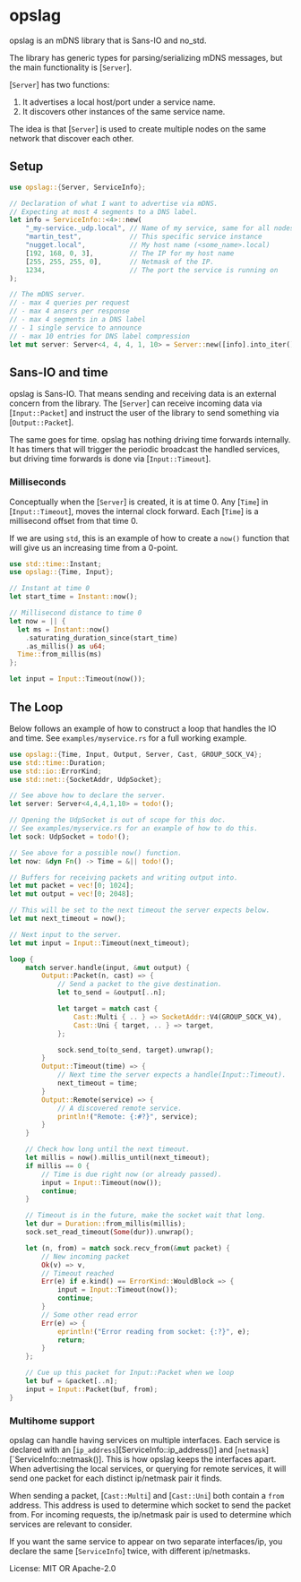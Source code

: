 # opslag

opslag is an mDNS library that is Sans-IO and no_std.

The library has generic types for parsing/serializing mDNS messages,
but the main functionality is [`Server`].

[`Server`] has two functions:

1. It advertises a local host/port under a service name.
2. It discovers other instances of the same service name.

The idea is that [`Server`] is used to create multiple nodes on the same
network that discover each other.

## Setup

```rust
use opslag::{Server, ServiceInfo};

// Declaration of what I want to advertise via mDNS.
// Expecting at most 4 segments to a DNS label.
let info = ServiceInfo::<4>::new(
    "_my-service._udp.local", // Name of my service, same for all nodes
    "martin_test",            // This specific service instance
    "nugget.local",           // My host name (<some_name>.local)
    [192, 168, 0, 3],         // The IP for my host name
    [255, 255, 255, 0],       // Netmask of the IP.
    1234,                     // The port the service is running on
);

// The mDNS server.
// - max 4 queries per request
// - max 4 ansers per response
// - max 4 segments in a DNS label
// - 1 single service to announce
// - max 10 entries for DNS label compression
let mut server: Server<4, 4, 4, 1, 10> = Server::new([info].into_iter());
```

## Sans-IO and time

opslag is Sans-IO. That means sending and receiving data is an external
concern from the library. The [`Server`] can receive incoming data via
[`Input::Packet`] and instruct the user of the library to send something
via [`Output::Packet`].

The same goes for time. opslag has nothing driving time forwards internally.
It has timers that will trigger the periodic broadcast the handled services,
but driving time forwards is done via [`Input::Timeout`].

### Milliseconds

Conceptually when the [`Server`] is created, it is at time 0. Any [`Time`]
in [`Input::Timeout`], moves the internal clock forward. Each [`Time`] is
a millisecond offset from that time 0.

If we are using `std`, this is an example of how to create a `now()`
function that will give us an increasing time from a 0-point.

```rust
use std::time::Instant;
use opslag::{Time, Input};

// Instant at time 0
let start_time = Instant::now();

// Millisecond distance to time 0
let now = || {
  let ms = Instant::now()
    .saturating_duration_since(start_time)
    .as_millis() as u64;
  Time::from_millis(ms)
};

let input = Input::Timeout(now());
```

## The Loop

Below follows an example of how to construct a loop that handles
the IO and time. See `examples/myservice.rs` for a full working
example.

```rust
use opslag::{Time, Input, Output, Server, Cast, GROUP_SOCK_V4};
use std::time::Duration;
use std::io::ErrorKind;
use std::net::{SocketAddr, UdpSocket};

// See above how to declare the server.
let server: Server<4,4,4,1,10> = todo!();

// Opening the UdpSocket is out of scope for this doc.
// See examples/myservice.rs for an example of how to do this.
let sock: UdpSocket = todo!();

// See above for a possible now() function.
let now: &dyn Fn() -> Time = &|| todo!();

// Buffers for receiving packets and writing output into.
let mut packet = vec![0; 1024];
let mut output = vec![0; 2048];

// This will be set to the next timeout the server expects below.
let mut next_timeout = now();

// Next input to the server.
let mut input = Input::Timeout(next_timeout);

loop {
    match server.handle(input, &mut output) {
        Output::Packet(n, cast) => {
            // Send a packet to the give destination.
            let to_send = &output[..n];

            let target = match cast {
                Cast::Multi { .. } => SocketAddr::V4(GROUP_SOCK_V4),
                Cast::Uni { target, .. } => target,
            };

            sock.send_to(to_send, target).unwrap();
        }
        Output::Timeout(time) => {
            // Next time the server expects a handle(Input::Timeout).
            next_timeout = time;
        }
        Output::Remote(service) => {
            // A discovered remote service.
            println!("Remote: {:#?}", service);
        }
    }

    // Check how long until the next timeout.
    let millis = now().millis_until(next_timeout);
    if millis == 0 {
        // Time is due right now (or already passed).
        input = Input::Timeout(now());
        continue;
    }

    // Timeout is in the future, make the socket wait that long.
    let dur = Duration::from_millis(millis);
    sock.set_read_timeout(Some(dur)).unwrap();

    let (n, from) = match sock.recv_from(&mut packet) {
        // New incoming packet
        Ok(v) => v,
        // Timeout reached
        Err(e) if e.kind() == ErrorKind::WouldBlock => {
            input = Input::Timeout(now());
            continue;
        }
        // Some other read error
        Err(e) => {
            eprintln!("Error reading from socket: {:?}", e);
            return;
        }
    };

    // Cue up this packet for Input::Packet when we loop
    let buf = &packet[..n];
    input = Input::Packet(buf, from);
}
```

### Multihome support

opslag can handle having services on multiple interfaces. Each service is
declared with an [`ip_address`][ServiceInfo::ip_address()] and
[`netmask`][`ServiceInfo::netmask()]. This is how opslag keeps the interfaces
apart. When advertising the local services, or querying for remote services,
it will send one packet for each distinct ip/netmask pair it finds.

When sending a packet, [`Cast::Multi`] and [`Cast::Uni`] both contain a
`from` address. This address is used to determine which socket to send the packet
from. For incoming requests, the ip/netmask pair is used to determine which services
are relevant to consider.

If you want the same service to appear on two separate interfaces/ip, you declare
the same [`ServiceInfo`] twice, with different ip/netmasks.

License: MIT OR Apache-2.0

